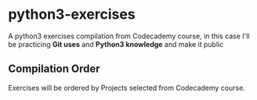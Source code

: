 # python3-exercises

A python3 exercises compilation from Codecademy course, in this case I'll be practicing **Git uses** and **Python3 knowledge** and make it public

## Compilation Order

Exercises will be ordered by Projects selected from Codecademy course.
